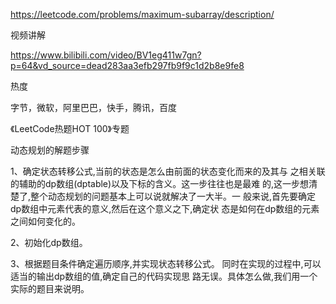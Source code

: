 https://leetcode.com/problems/maximum-subarray/description/


视频讲解

https://www.bilibili.com/video/BV1eg411w7gn?p=64&vd_source=dead283aa3efb297fb9f9c1d2b8e9fe8


热度

字节，微软，阿里巴巴，快手，腾讯，百度

《LeetCode热题HOT 100》专题

动态规划的解题步骤

1、确定状态转移公式,当前的状态是怎么由前面的状态变化而来的及其与
之相关联的辅助的dp数组(dptable)以及下标的含义。这一步往往也是最难
的,这一步想清楚了,整个动态规划的问题基本上可以说就解决了一大半。一
般来说,首先要确定dp数组中元素代表的意义,然后在这个意义之下,确定状
态是如何在dp数组的元素之间如何变化的。

2、初始化dp数组。

3、根据题目条件确定遍历顺序,并实现状态转移公式。
同时在实现的过程中,可以适当的输出dp数组的值,确定自己的代码实现思
路无误。具体怎么做,我们用一个实际的题目来说明。

